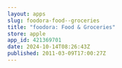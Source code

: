 ```yaml
---
layout: apps
slug: foodora-food--groceries
title: "foodora: Food & Groceries"
store: apple
app_id: 421369701
date: 2024-10-14T08:26:43Z
published: 2011-03-09T17:00:27Z
---
```

